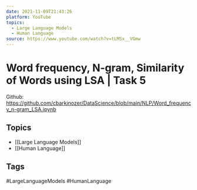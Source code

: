 ```yaml
---
date: 2021-11-09T21:43:26
platform: YouTube
topics:
  - Large Language Models
  - Human Language
source: https://www.youtube.com/watch?v=tLMSx__VGmw
---
```

# Word frequency, N-gram, Similarity of Words using LSA | Task 5

Github: https://github.com/cbarkinozer/DataScience/blob/main/NLP/Word_frequency_n-gram_LSA.ipynb

## Topics
- [[Large Language Models]]
- [[Human Language]]

## Tags
#LargeLanguageModels #HumanLanguage